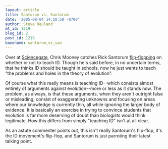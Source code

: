 ```yaml
---
layout: article
title: Santorum vs. Santorum
date: '2005-08-04 14:10:58 -0700'
author: Steve Reuland
mt_id: 1219
blog_id: 2
post_id: 1219
basename: santorum_vs_san
---
```

Over at [Sciencegate](http://scienceg8.com/), Chris Mooney catches Rick Santorum [flip-flopping](http://scienceg8.com/a-blatant-flip-flop-by-senator-rick/) on whether or not to teach ID.  Though he's said before, in no uncertain terms, that he thinks ID should be taught in schools, now he just wants to teach "the problems and holes in the theory of evolution".  

Of course what this really means is teaching ID--which consists almost entirely of arguments against evolution--more or less as it stands now.  The problem, as always, is that these arguments, when they aren't outright false or misleading, consist of exaggerating unknowns and focusing on areas where our knowledge is currently thin, all while ignoring the larger body of evidence.  It is basically an exercise in trying to convince students that evolution is far more deserving of doubt than biologists would think legitimate.  How this differs from simply "teaching ID" isn't at all clear. 

As an astute commenter points out, this isn't really Santorum's flip-flop, it's the ID movement's flip-flop, and Santorum is just parroting their latest talking point.
